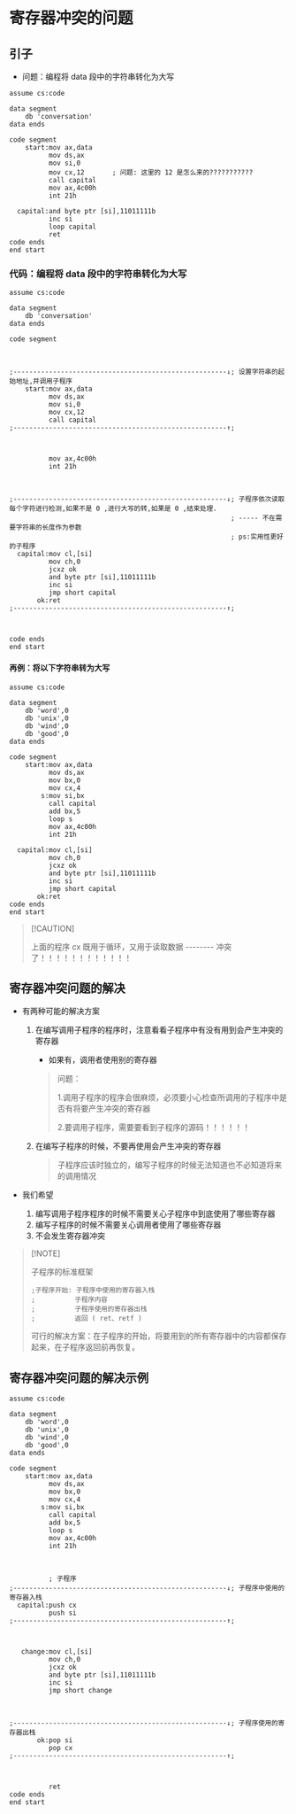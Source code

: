 # 寄存器冲突的问题



## 引子



-   问题：编程将 data 段中的字符串转化为大写



```assembly
assume cs:code

data segment
    db 'conversation'
data ends

code segment
    start:mov ax,data
          mov ds,ax
          mov si,0
          mov cx,12       ; 问题: 这里的 12 是怎么来的???????????
          call capital
          mov ax,4c00h
          int 21h
          
  capital:and byte ptr [si],11011111b
          inc si
          loop capital
          ret
code ends
end start
```



### 代码：编程将 data 段中的字符串转化为大写



```assembly
assume cs:code

data segment
    db 'conversation'
data ends

code segment



;------------------------------------------------------↓; 设置字符串的起始地址,并调用子程序
    start:mov ax,data
          mov ds,ax
          mov si,0
          mov cx,12
          call capital
;------------------------------------------------------↑;



          mov ax,4c00h
          int 21h



;------------------------------------------------------↓; 子程序依次读取每个字符进行检测,如果不是 0 ,进行大写的转,如果是 0 ,结束处理.
                                                        ; ----- 不在需要字符串的长度作为参数
                                                        ; ps:实用性更好的子程序
  capital:mov cl,[si]
          mov ch,0
          jcxz ok
          and byte ptr [si],11011111b
          inc si
          jmp short capital
       ok:ret
;------------------------------------------------------↑;



code ends
end start
```



#### 再例：将以下字符串转为大写



```assembly
assume cs:code

data segment
    db 'word',0
    db 'unix',0
    db 'wind',0
    db 'good',0
data ends
```

```assembly
code segment
    start:mov ax,data
          mov ds,ax
          mov bx,0
          mov cx,4
        s:mov si,bx
          call capital
          add bx,5
          loop s
          mov ax,4c00h
          int 21h
          
  capital:mov cl,[si]
          mov ch,0
          jcxz ok
          and byte ptr [si],11011111b
          inc si
          jmp short capital    
       ok:ret
code ends
end start
```

>   [!CAUTION]
>
>   上面的程序 cx 既用于循环，又用于读取数据   --------  冲突了！！！！！！！！！！！！







## 寄存器冲突问题的解决



-   有两种可能的解决方案

    1.  在编写调用子程序的程序时，注意看看子程序中有没有用到会产生冲突的寄存器

        -   如果有，调用者使用别的寄存器

        >   问题：
        >
        >   1.调用子程序的程序会很麻烦，必须要小心检查所调用的子程序中是否有将要产生冲突的寄存器
        >
        >   2.要调用子程序，需要要看到子程序的源码！！！！！！

    2.  在编写子程序的时候，不要再使用会产生冲突的寄存器

        >   子程序应该时独立的，编写子程序的时候无法知道也不必知道将来的调用情况

-   我们希望

    1.  编写调用子程序程序的时候不需要关心子程序中到底使用了哪些寄存器
    2.  编写子程序的时候不需要关心调用者使用了哪些寄存器
    3.  不会发生寄存器冲突







>   [!NOTE]
>
>   子程序的标准框架
>
>   ```assembly
>   ;子程序开始: 子程序中使用的寄存器入栈
>   ;          子程序内容
>   ;          子程序使用的寄存器出栈
>   ;          返回 ( ret、retf )
>   ```
>
>   可行的解决方案：在子程序的开始，将要用到的所有寄存器中的内容都保存起来，在子程序返回前再恢复。



## 寄存器冲突问题的解决示例



```assembly
assume cs:code

data segment
    db 'word',0
    db 'unix',0
    db 'wind',0
    db 'good',0
data ends

code segment
    start:mov ax,data
          mov ds,ax
          mov bx,0
          mov cx,4
        s:mov si,bx
          call capital
          add bx,5
          loop s
          mov ax,4c00h
          int 21h



          ; 子程序
;------------------------------------------------------↓; 子程序中使用的寄存器入栈
  capital:push cx
          push si
;------------------------------------------------------↑;



   change:mov cl,[si]
          mov ch,0
          jcxz ok
          and byte ptr [si],11011111b
          inc si
          jmp short change



;------------------------------------------------------↓; 子程序使用的寄存器出栈
       ok:pop si
          pop cx
;------------------------------------------------------↑;



          ret
code ends
end start
```




